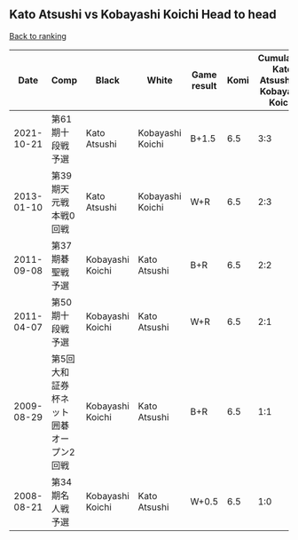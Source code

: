 ## Kato Atsushi vs Kobayashi Koichi Head to head

[Back to ranking](../../index.md)




| **Date** | **Comp** | **Black** | **White** | **Game result** | **Komi** | **Cumulative Kato Atsushi vs Kobayashi Koichi** | **Kato Atsushi streak** | **Kobayashi Koichi streak** | 
| --- | --- | --- | --- | --- | --- | --- | --- | --- |
| 2021-10-21 | 第61期十段戦予選 | Kato Atsushi | Kobayashi Koichi | B+1.5 | 6.5 | 3:3 | 1 | 0 | 
| 2013-01-10 | 第39期天元戦本戦0回戦 | Kato Atsushi | Kobayashi Koichi | W+R | 6.5 | 2:3 | 0 | 2 | 
| 2011-09-08 | 第37期碁聖戦予選 | Kobayashi Koichi | Kato Atsushi | B+R | 6.5 | 2:2 | 0 | 1 | 
| 2011-04-07 | 第50期十段戦予選 | Kobayashi Koichi | Kato Atsushi | W+R | 6.5 | 2:1 | 1 | 0 | 
| 2009-08-29 | 第5回大和証券杯ネット囲碁オープン2回戦 | Kobayashi Koichi | Kato Atsushi | B+R | 6.5 | 1:1 | 0 | 1 | 
| 2008-08-21 | 第34期名人戦予選 | Kobayashi Koichi | Kato Atsushi | W+0.5 | 6.5 | 1:0 | 1 | 0 |




